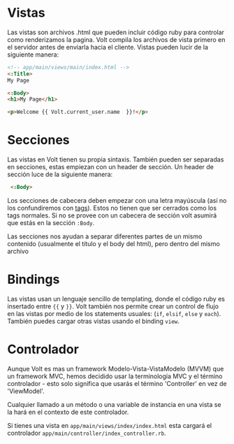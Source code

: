 # Vistas

Las vistas son archivos .html que pueden incluir código ruby para controlar como renderizamos la pagina. Volt compila los archivos de vista primero en el
servidor antes de enviarla hacia el cliente. Vistas pueden lucir de la siguiente manera:

```html
<!-- app/main/views/main/index.html -->
<:Title>
My Page

<:Body>
<h1>My Page</h1>

<p>Welcome {{ Volt.current_user.name  }}!</p>
```

# Secciones

Las vistas en Volt tienen su propia sintaxis. También pueden ser separadas en secciones, estas empiezan con un header de sección. Un header de sección luce
de la siguiente manera:

 ```html
  <:Body>
 ```

Los secciones de cabecera deben empezar con una letra mayúscula (así no los confundiremos con [tags](#tags)). Estos no tienen que ser cerrados como los tags normales. Si no se provee con un cabecera de sección volt asumirá que estás en la sección ```:Body```.

Las secciones nos ayudan a separar diferentes partes de un mismo contenido (usualmente el título y el body del html), pero dentro del mismo archivo

# Bindings

Las vistas usan un lenguaje sencillo de templating, donde el código ruby es insertado entre ```{{``` y ```}}```. Volt también nos permite crear un control de flujo en las vistas por medio de los statements usuales: (```if```, ```elsif```, ```else``` y ```each```). También puedes cargar otras vistas usando el binding ```view```.

# Controlador

Aunque Volt es mas un framework Modelo-Vista-VistaModelo (MVVM) que un framework MVC, hemos decidido usar la terminología MVC y el término controlador - esto solo significa que usarás el término 'Controller' en vez de 'ViewModel'.

Cualquier llamado a un método o una variable de instancia en una vista se la hará en el contexto de este controlador.

Si tienes una vista en ```app/main/views/index/index.html``` esta cargará el controlador ```app/main/controller/index_controller.rb```.
